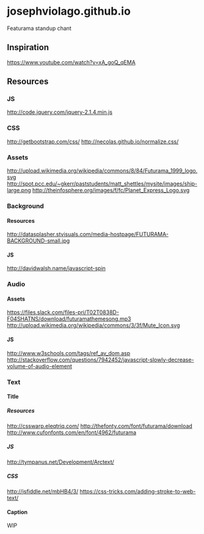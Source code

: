 josephviolago.github.io
==================

Featurama standup chant

## Inspiration
https://www.youtube.com/watch?v=xA_goQ_qEMA

## Resources

### JS
http://code.jquery.com/jquery-2.1.4.min.js

### CSS
http://getbootstrap.com/css/
http://necolas.github.io/normalize.css/

### Assets
http://upload.wikimedia.org/wikipedia/commons/8/84/Futurama_1999_logo.svg
http://spot.pcc.edu/~gkerr/paststudents/matt_shettles/mysite/images/ship-large.png
http://theinfosphere.org/images/f/fc/Planet_Express_Logo.svg

### Background

#### Resources
http://datasplasher.stvisuals.com/media-hostpage/FUTURAMA-BACKGROUND-small.jpg

#### JS
http://davidwalsh.name/javascript-spin

### Audio

#### Assets
https://files.slack.com/files-pri/T02T0838D-F04SHATNS/download/futuramathemesong.mp3
http://upload.wikimedia.org/wikipedia/commons/3/3f/Mute_Icon.svg

#### JS
http://www.w3schools.com/tags/ref_av_dom.asp
http://stackoverflow.com/questions/7942452/javascript-slowly-decrease-volume-of-audio-element

### Text

#### Title

##### Resources
http://csswarp.eleqtriq.com/
http://thefonty.com/font/futurama/download
http://www.cufonfonts.com/en/font/4962/futurama

##### JS
http://tympanus.net/Development/Arctext/

##### CSS
http://jsfiddle.net/mbHB4/3/
https://css-tricks.com/adding-stroke-to-web-text/

#### Caption
WIP
